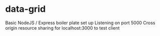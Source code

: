 # data-grid

Basic NodeJS / Express boiler plate set up
Listening on port 5000
Cross origin resource sharing for localhost:3000 to test client
